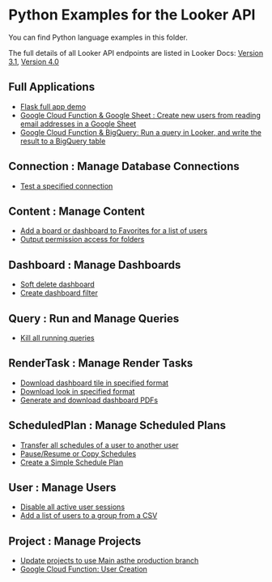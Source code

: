 # Python Examples for the Looker API

You can find Python language examples in this folder. 

The full details of all Looker API endpoints are listed in Looker Docs: [Version 3.1](https://docs.looker.com/reference/api-and-integration/api-reference/v3.1), [Version 4.0](https://docs.looker.com/reference/api-and-integration/api-reference/v4.0)

## Full Applications

- [Flask full app demo](lookersdk-flask)
- [Google Cloud Function & Google Sheet : Create new users from reading email addresses in a Google Sheet](cloud-function-user-provision)
- [Google Cloud Function & BigQuery: Run a query in Looker, and write the result to a BigQuery table](cloud-function-write-to-bigquery)

## Connection : Manage Database Connections

- [Test a specified connection](test_connection.py)

## Content : Manage Content

- [Add a board or dashboard to Favorites for a list of users](add_contents_to_favorite.py)
- [Output permission access for folders](folder_permission_access.py)

## Dashboard : Manage Dashboards

- [Soft delete dashboard](soft_delete_dashboard.py)
- [Create dashboard filter](create_dashboard_filter.py)

## Query : Run and Manage Queries
- [Kill all running queries](kill_queries.py)

## RenderTask : Manage Render Tasks

- [Download dashboard tile in specified format](download_tile.py)
- [Download look in specified format](download_look.py)
- [Generate and download dashboard PDFs](download_dashboard_pdf.py)

## ScheduledPlan : Manage Scheduled Plans

- [Transfer all schedules of a user to another user](transfer_all_schedules.py)
- [Pause/Resume or Copy Schedules](manage_schedules.py)
- [Create a Simple Schedule Plan](simple_schedule_plan.py)

## User : Manage Users

- [Disable all active user sessions](logout_all_users.py)
- [Add a list of users to a group from a CSV](add_users_to_group_from_csv.py)

## Project : Manage Projects
- [Update projects to use Main asthe production branch](update_prod_branches_to_main.py)
- [Google Cloud Function: User Creation](cloud-function-user-provision)